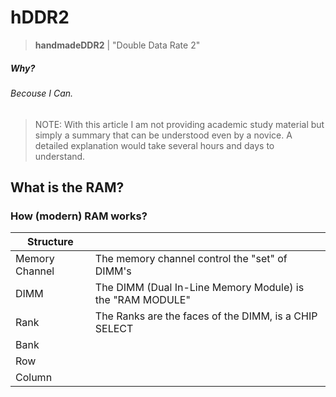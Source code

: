 # hDDR2

> **handmadeDDR2** | "Double Data Rate 2"

##### Why?
###### Becouse I Can.

> NOTE: With this article I am not providing academic study material but
> simply a summary that can be understood even by a novice. A detailed
> explanation would take several hours and days to understand.


## What is the RAM?

### How (modern) RAM works?

 
|Structure					|  																													|
|-									|-																													|
|Memory Channel		|The memory channel control the "set" of DIMM's								|
|DIMM						|The DIMM (Dual In-Line Memory Module) is the "RAM MODULE"	|
|Rank							|The Ranks are the faces of the DIMM, is a CHIP SELECT					|
|Bank							|
|Row							|
|Column						|
